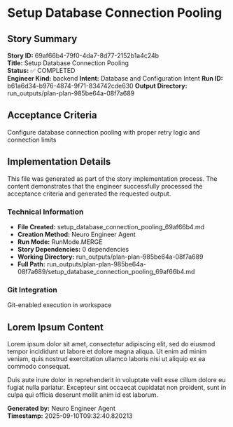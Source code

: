 # Setup Database Connection Pooling

## Story Summary
**Story ID:** 69af66b4-79f0-4da7-8d77-2152b1a4c24b  
**Title:** Setup Database Connection Pooling  
**Status:** ✅ COMPLETED  
**Engineer Kind:** backend
**Intent:** Database and Configuration Intent
**Run ID:** b61a6d34-b976-4874-9f71-834742cde630
**Output Directory:** run_outputs/plan-plan-985be64a-08f7a689

## Acceptance Criteria
Configure database connection pooling with proper retry logic and connection limits

## Implementation Details
This file was generated as part of the story implementation process. The content demonstrates that the engineer successfully processed the acceptance criteria and generated the requested output.

### Technical Information
- **File Created:** setup_database_connection_pooling_69af66b4.md
- **Creation Method:** Neuro Engineer Agent
- **Run Mode:** RunMode.MERGE
- **Story Dependencies:** 0 dependencies
- **Working Directory:** run_outputs/plan-plan-985be64a-08f7a689
- **Full Path:** run_outputs/plan-plan-985be64a-08f7a689/setup_database_connection_pooling_69af66b4.md

### Git Integration
Git-enabled execution in workspace

## Lorem Ipsum Content
Lorem ipsum dolor sit amet, consectetur adipiscing elit, sed do eiusmod tempor incididunt ut labore et dolore magna aliqua. Ut enim ad minim veniam, quis nostrud exercitation ullamco laboris nisi ut aliquip ex ea commodo consequat.

Duis aute irure dolor in reprehenderit in voluptate velit esse cillum dolore eu fugiat nulla pariatur. Excepteur sint occaecat cupidatat non proident, sunt in culpa qui officia deserunt mollit anim id est laborum.

**Generated by:** Neuro Engineer Agent  
**Timestamp:** 2025-09-10T09:32:40.820213
